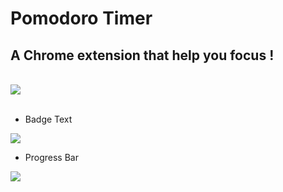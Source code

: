 # Pomodoro Timer

## A Chrome extension that help you focus !

<br>

<img src="https://user-images.githubusercontent.com/28262240/143971071-96c3999d-cd36-444e-b4e4-7628797045cd.gif">


<br>
<br>

- Badge Text

<img src="https://user-images.githubusercontent.com/28262240/143971735-198b00d3-aa31-43e7-8b07-4385ba796bd2.png">

<br>

- Progress Bar

<img src="https://user-images.githubusercontent.com/28262240/143971462-aca56e5a-34be-46c4-9ced-5ffd6f65eca5.gif">
